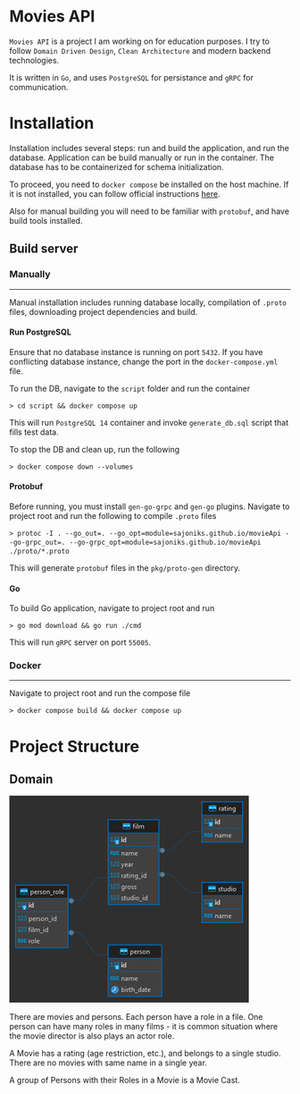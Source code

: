 # Movies API

`Movies API` is a project I am working on for education purposes. I try to follow `Domain Driven Design`, `Clean Architecture`
and modern backend technologies.

It is written in `Go`, and uses `PostgreSQL` for persistance and `gRPC` for communication.

# Installation

Installation includes several steps: run and build the application, and run the database. 
Application can be build manually or  run in the container. The database has to be containerized for schema initialization.

To proceed, you need to `docker compose` be installed on the host machine. If it is not installed, 
you can follow official instructions [here](https://docs.docker.com/compose/install/).

Also for manual building you will need to be familiar with `protobuf`, and have build tools installed.

## Build server

### Manually

---

Manual installation includes running database locally, compilation of `.proto` files, downloading project dependencies and build.
 
#### Run PostgreSQL
Ensure that no database instance is running on port `5432`. If you have conflicting database instance, change the port in the
`docker-compose.yml` file.

To run the DB, navigate to the `script` folder and run the container
```shell
> cd script && docker compose up 
```

This will run `PostgreSQL 14` container and invoke `generate_db.sql` script that fills test data.

To stop the DB and clean up, run the following

```shell
> docker compose down --volumes
```

#### Protobuf
Before running, you must install `gen-go-grpc` and `gen-go` plugins.
Navigate to project root and run the following to compile `.proto` files
```shell
> protoc -I . --go_out=. --go_opt=module=sajoniks.github.io/movieApi --go-grpc_out=. --go-grpc_opt=module=sajoniks.github.io/movieApi ./proto/*.proto
```
This will generate `protobuf` files in the `pkg/proto-gen` directory.

#### Go 

To build Go application, navigate to project root and run

```shell
> go mod download && go run ./cmd 
```

This will run `gRPC` server on port `55005`. 

### Docker

---

Navigate to project root and run the compose file

```shell
> docker compose build && docker compose up
```

# Project Structure

## Domain

![image](resources/schema.png)

There are movies and persons. Each person have a role in a file. One person can have many roles in many films - it is
common situation where the movie director is also plays an actor role. 

A Movie has a rating (age restriction, etc.), and belongs to a single studio. There are no movies with same name in a single 
year. 

A group of Persons with their Roles in a Movie is a Movie Cast.
